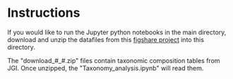 # Instructions
If you would like to run the Jupyter python notebooks in the main directory, download and unzip the datafiles from this [figshare project](https://figshare.com/projects/Metagenome_functional_clustering/187989) into this directory.

The "download_#_#.zip" files contain taxonomic composition tables from JGI. Once unzipped, the "Taxonomy_analysis.ipynb" will read them.
